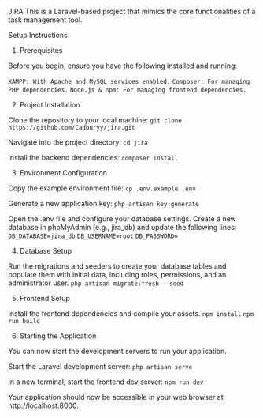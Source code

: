 JIRA
This is a Laravel-based project that mimics the core functionalities of a task management tool.

Setup Instructions
1. Prerequisites

Before you begin, ensure you have the following installed and running:

`XAMPP: With Apache and MySQL services enabled.`
`Composer: For managing PHP dependencies.`
`Node.js & npm: For managing frontend dependencies.`

2. Project Installation

Clone the repository to your local machine:
`git clone https://github.com/Cadburyy/jira.git`

Navigate into the project directory:
`cd jira`

Install the backend dependencies:
`composer install`

3. Environment Configuration

Copy the example environment file:
`cp .env.example .env`

Generate a new application key:
`php artisan key:generate`

Open the .env file and configure your database settings. Create a new database in phpMyAdmin (e.g., jira_db) and update the following lines:
`DB_DATABASE=jira_db`
`DB_USERNAME=root`
`DB_PASSWORD=`

4. Database Setup

Run the migrations and seeders to create your database tables and populate them with initial data, including roles, permissions, and an administrator user.
`php artisan migrate:fresh --seed`

5. Frontend Setup

Install the frontend dependencies and compile your assets.
`npm install`
`npm run build`

6. Starting the Application

You can now start the development servers to run your application.

Start the Laravel development server:
`php artisan serve`

In a new terminal, start the frontend dev server:
`npm run dev`

Your application should now be accessible in your web browser at http://localhost:8000.